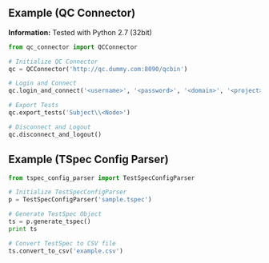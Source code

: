## Example (QC Connector)

<b>Information:</b> Tested with Python 2.7 (32bit)

```python
from qc_connector import QCConnector

# Initialize QC Connector
qc = QCConnector('http://qc.dummy.com:8090/qcbin')

# Login and Connect
qc.login_and_connect('<username>', '<password>', '<domain>', '<project>')

# Export Tests
qc.export_tests('Subject\\<Node>')

# Disconnect and Logout
qc.disconnect_and_logout()
```

## Example (TSpec Config Parser)

```python
from tspec_config_parser import TestSpecConfigParser

# Initialize TestSpecConfigParser
p = TestSpecConfigParser('sample.tspec')

# Generate TestSpec Object
ts = p.generate_tspec()
print ts

# Convert TestSpec to CSV file
ts.convert_to_csv('example.csv')
```
